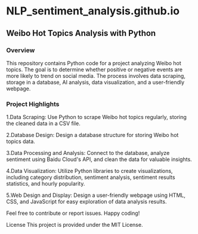 # NLP_sentiment_analysis.github.io
## Weibo Hot Topics Analysis with Python
### Overview
This repository contains Python code for a project analyzing Weibo hot topics. The goal is to determine whether positive or negative events are more likely to trend on social media. The process involves data scraping, storage in a database, AI analysis, data visualization, and a user-friendly webpage.

### Project Highlights
1.Data Scraping: Use Python to scrape Weibo hot topics regularly, storing the cleaned data in a CSV file.

2.Database Design: Design a database structure for storing Weibo hot topics data.

3.Data Processing and Analysis: Connect to the database, analyze sentiment using Baidu Cloud's API, and clean the data for valuable insights.

4.Data Visualization: Utilize Python libraries to create visualizations, including category distribution, sentiment analysis, sentiment results statistics, and hourly popularity.

5.Web Design and Display: Design a user-friendly webpage using HTML, CSS, and JavaScript for easy exploration of data analysis results.

Feel free to contribute or report issues. Happy coding!

License
This project is provided under the MIT License.






